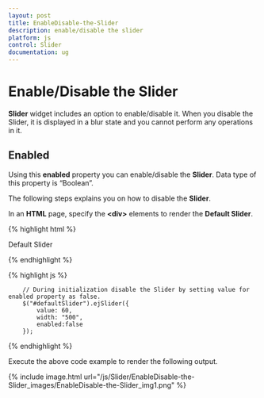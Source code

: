 ```yaml
---
layout: post
title: EnableDisable-the-Slider
description: enable/disable the slider
platform: js
control: Slider
documentation: ug
---
```


# Enable/Disable the Slider

**Slider** widget includes an option to enable/disable it. When you disable the Slider, it is displayed in a blur state and you cannot perform any operations in it.

## Enabled	

Using this **enabled** property you can enable/disable the **Slider**. Data type of this property is “Boolean”.

The following steps explains you on how to disable the **Slider**.

In an **HTML** page, specify the **&lt;div&gt;** elements to render the **Default Slider**.



{% highlight html %}

   <div class="txt">Default Slider</div>
   <div id="defaultSlider"></div>

{% endhighlight %}

{% highlight js %}

        // During initialization disable the Slider by setting value for enabled property as false.
        $("#defaultSlider").ejSlider({
            value: 60,
            width: "500",
            enabled:false
        });


{% endhighlight %}

Execute the above code example to render the following output.


{% include image.html url="/js/Slider/EnableDisable-the-Slider_images/EnableDisable-the-Slider_img1.png" %}

